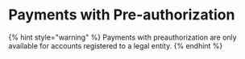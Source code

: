 # Payments with Pre-authorization

{% hint style="warning" %}
Payments with preauthorization are only available for accounts registered to a legal entity.
{% endhint %}

